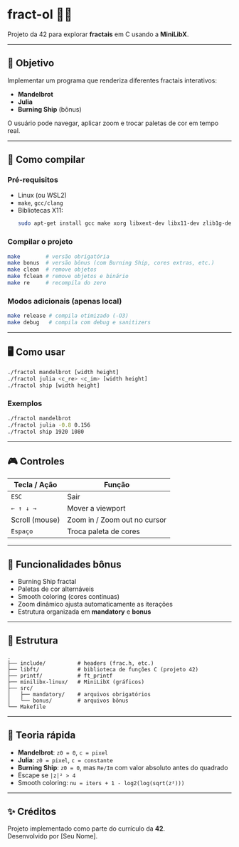 # fract-ol 🎨🌀

Projeto da 42 para explorar **fractais** em C usando a **MiniLibX**.

---

## 📌 Objetivo
Implementar um programa que renderiza diferentes fractais interativos:
- **Mandelbrot**
- **Julia**
- **Burning Ship** (bônus)

O usuário pode navegar, aplicar zoom e trocar paletas de cor em tempo real.

---

## 🚀 Como compilar

### Pré-requisitos
- Linux (ou WSL2)  
- `make`, `gcc/clang`  
- Bibliotecas X11:  
  ```bash
  sudo apt-get install gcc make xorg libxext-dev libx11-dev zlib1g-dev
  ```

### Compilar o projeto
```bash
make        # versão obrigatória
make bonus  # versão bônus (com Burning Ship, cores extras, etc.)
make clean  # remove objetos
make fclean # remove objetos e binário
make re     # recompila do zero
```

### Modos adicionais (apenas local)
```bash
make release # compila otimizado (-O3)
make debug   # compila com debug e sanitizers
```

---

## 🖥️ Como usar
```bash
./fractol mandelbrot [width height]
./fractol julia <c_re> <c_im> [width height]
./fractol ship [width height]
```

### Exemplos
```bash
./fractol mandelbrot
./fractol julia -0.8 0.156
./fractol ship 1920 1080
```

---

## 🎮 Controles

| Tecla / Ação   | Função                          |
|----------------|---------------------------------|
| `ESC`          | Sair                            |
| `← ↑ ↓ →`      | Mover a viewport                |
| Scroll (mouse) | Zoom in / Zoom out no cursor    |
| `Espaço`       | Troca paleta de cores           |

---

## 🌈 Funcionalidades bônus
- Burning Ship fractal  
- Paletas de cor alternáveis  
- Smooth coloring (cores contínuas)  
- Zoom dinâmico ajusta automaticamente as iterações  
- Estrutura organizada em **mandatory** e **bonus**

---

## 📂 Estrutura
```
.
├── include/          # headers (frac.h, etc.)
├── libft/            # biblioteca de funções C (projeto 42)
├── printf/           # ft_printf
├── minilibx-linux/   # MiniLibX (gráficos)
├── src/
│   ├── mandatory/    # arquivos obrigatórios
│   └── bonus/        # arquivos bônus
└── Makefile
```

---

## 📖 Teoria rápida
- **Mandelbrot**: `z0 = 0`, `c = pixel`  
- **Julia**: `z0 = pixel`, `c = constante`  
- **Burning Ship**: `z0 = 0`, mas `Re/Im` com valor absoluto antes do quadrado  
- Escape se `|z|² > 4`  
- Smooth coloring: `nu = iters + 1 - log2(log(sqrt(z²)))`

---

## ✨ Créditos
Projeto implementado como parte do currículo da **42**.  
Desenvolvido por [Seu Nome].
